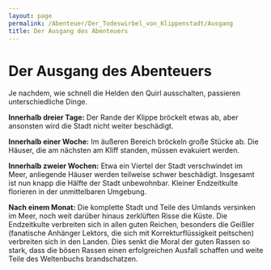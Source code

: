 ```yaml
---
layout: page
permalink: /Abenteuer/Der_Todeswirbel_von_Klippenstadt/Ausgang
title: Der Ausgang des Abenteuers
---
```


# Der Ausgang des Abenteuers

Je nachdem, wie schnell die Helden den Quirl ausschalten, passieren unterschiedliche Dinge.

**Innerhalb dreier Tage:** Der Rande der Klippe bröckelt etwas ab, aber ansonsten wird die Stadt nicht weiter beschädigt.

**Innerhalb einer Woche:** Im äußeren Bereich bröckeln große Stücke ab. Die Häuser, die am nächsten am Kliff standen, müssen evakuiert werden.

**Innerhalb zweier Wochen:** Etwa ein Viertel der Stadt verschwindet im Meer, anliegende Häuser werden teilweise schwer beschädigt. Insgesamt ist nun knapp die Hälfte der Stadt unbewohnbar. Kleiner Endzeitkulte florieren in der unmittelbaren Umgebung.

**Nach einem Monat:** Die komplette Stadt und Teile des Umlands versinken im Meer, noch weit darüber hinaus zerklüften Risse die Küste. Die Endzeitkulte verbreiten sich in allen guten Reichen, besonders die Geißler (fanatische Anhänger Lektors, die sich mit Korrekturflüssigkeit peitschen) verbreiten sich in den Landen. Dies senkt die Moral der guten Rassen so stark, dass die bösen Rassen einen erfolgreichen Ausfall schaffen und weite Teile des Weltenbuchs brandschatzen.
